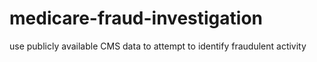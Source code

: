 # medicare-fraud-investigation
use publicly available CMS data to attempt to identify fraudulent activity
